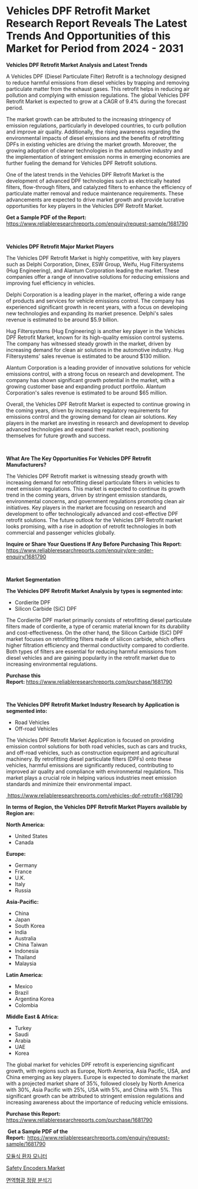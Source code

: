 <p><h1>Vehicles DPF Retrofit Market Research Report Reveals The Latest Trends And Opportunities of this Market for Period from 2024 - 2031</h1></p><p><strong>Vehicles DPF Retrofit Market Analysis and Latest Trends</strong></p>
<p><p>A Vehicles DPF (Diesel Particulate Filter) Retrofit is a technology designed to reduce harmful emissions from diesel vehicles by trapping and removing particulate matter from the exhaust gases. This retrofit helps in reducing air pollution and complying with emission regulations. The global Vehicles DPF Retrofit Market is expected to grow at a CAGR of 9.4% during the forecast period.</p><p>The market growth can be attributed to the increasing stringency of emission regulations, particularly in developed countries, to curb pollution and improve air quality. Additionally, the rising awareness regarding the environmental impacts of diesel emissions and the benefits of retrofitting DPFs in existing vehicles are driving the market growth. Moreover, the growing adoption of cleaner technologies in the automotive industry and the implementation of stringent emission norms in emerging economies are further fueling the demand for Vehicles DPF Retrofit solutions.</p><p>One of the latest trends in the Vehicles DPF Retrofit Market is the development of advanced DPF technologies such as electrically heated filters, flow-through filters, and catalyzed filters to enhance the efficiency of particulate matter removal and reduce maintenance requirements. These advancements are expected to drive market growth and provide lucrative opportunities for key players in the Vehicles DPF Retrofit Market.</p></p>
<p><strong>Get a Sample PDF of the Report:&nbsp;</strong> <a href="https://www.reliableresearchreports.com/enquiry/request-sample/1681790">https://www.reliableresearchreports.com/enquiry/request-sample/1681790</a></p>
<p>&nbsp;</p>
<p><strong>Vehicles DPF Retrofit Major Market Players</strong></p>
<p><p>The Vehicles DPF Retrofit Market is highly competitive, with key players such as Delphi Corporation, Dinex, ESW Group, Weifu, Hug Filtersystems (Hug Engineering), and Alantum Corporation leading the market. These companies offer a range of innovative solutions for reducing emissions and improving fuel efficiency in vehicles.</p><p>Delphi Corporation is a leading player in the market, offering a wide range of products and services for vehicle emissions control. The company has experienced significant growth in recent years, with a focus on developing new technologies and expanding its market presence. Delphi's sales revenue is estimated to be around $5.9 billion.</p><p>Hug Filtersystems (Hug Engineering) is another key player in the Vehicles DPF Retrofit Market, known for its high-quality emission control systems. The company has witnessed steady growth in the market, driven by increasing demand for clean air solutions in the automotive industry. Hug Filtersystems' sales revenue is estimated to be around $130 million.</p><p>Alantum Corporation is a leading provider of innovative solutions for vehicle emissions control, with a strong focus on research and development. The company has shown significant growth potential in the market, with a growing customer base and expanding product portfolio. Alantum Corporation's sales revenue is estimated to be around $65 million.</p><p>Overall, the Vehicles DPF Retrofit Market is expected to continue growing in the coming years, driven by increasing regulatory requirements for emissions control and the growing demand for clean air solutions. Key players in the market are investing in research and development to develop advanced technologies and expand their market reach, positioning themselves for future growth and success.</p></p>
<p>&nbsp;</p>
<p><strong>What Are The Key Opportunities For Vehicles DPF Retrofit Manufacturers?</strong></p>
<p><p>The Vehicles DPF Retrofit market is witnessing steady growth with increasing demand for retrofitting diesel particulate filters in vehicles to meet emission regulations. This market is expected to continue its growth trend in the coming years, driven by stringent emission standards, environmental concerns, and government regulations promoting clean air initiatives. Key players in the market are focusing on research and development to offer technologically advanced and cost-effective DPF retrofit solutions. The future outlook for the Vehicles DPF Retrofit market looks promising, with a rise in adoption of retrofit technologies in both commercial and passenger vehicles globally.</p></p>
<p><strong>Inquire or Share Your Questions If Any Before Purchasing This Report:</strong> <a href="https://www.reliableresearchreports.com/enquiry/pre-order-enquiry/1681790">https://www.reliableresearchreports.com/enquiry/pre-order-enquiry/1681790</a></p>
<p>&nbsp;</p>
<p><strong>Market Segmentation</strong></p>
<p><strong>The Vehicles DPF Retrofit Market Analysis by types is segmented into:</strong></p>
<p><ul><li>Cordierite DPF</li><li>Silicon Carbide (SiC) DPF</li></ul></p>
<p><p>The Cordierite DPF market primarily consists of retrofitting diesel particulate filters made of cordierite, a type of ceramic material known for its durability and cost-effectiveness. On the other hand, the Silicon Carbide (SiC) DPF market focuses on retrofitting filters made of silicon carbide, which offers higher filtration efficiency and thermal conductivity compared to cordierite. Both types of filters are essential for reducing harmful emissions from diesel vehicles and are gaining popularity in the retrofit market due to increasing environmental regulations.</p></p>
<p><strong>Purchase this Report:&nbsp;</strong><a href="https://www.reliableresearchreports.com/purchase/1681790">https://www.reliableresearchreports.com/purchase/1681790</a></p>
<p>&nbsp;</p>
<p><strong>The Vehicles DPF Retrofit Market Industry Research by Application is segmented into:</strong></p>
<p><ul><li>Road Vehicles</li><li>Off-road Vehicles</li></ul></p>
<p><p>The Vehicles DPF Retrofit Market Application is focused on providing emission control solutions for both road vehicles, such as cars and trucks, and off-road vehicles, such as construction equipment and agricultural machinery. By retrofitting diesel particulate filters (DPFs) onto these vehicles, harmful emissions are significantly reduced, contributing to improved air quality and compliance with environmental regulations. This market plays a crucial role in helping various industries meet emission standards and minimize their environmental impact.</p></p>
<p><a href="https://www.reliableresearchreports.com/vehicles-dpf-retrofit-r1681790">&nbsp;https://www.reliableresearchreports.com/vehicles-dpf-retrofit-r1681790</a></p>
<p><strong>In terms of Region, the Vehicles DPF Retrofit Market Players available by Region are:</strong></p>
<p>
    <p> <strong> North America: </strong>
        <ul>
            <li>United States</li>
            <li>Canada</li>
        </ul>
        </p> 
    <p> <strong> Europe: </strong>
        <ul>
            <li>Germany</li>
            <li>France</li>
            <li>U.K.</li>
            <li>Italy</li>
            <li>Russia</li>
        </ul>
        </p> 
    <p> <strong> Asia-Pacific: </strong>
        <ul>
            <li>China</li>
            <li>Japan</li>
            <li>South Korea</li>
            <li>India</li>
            <li>Australia</li>
            <li>China Taiwan</li>
            <li>Indonesia</li>
            <li>Thailand</li>
            <li>Malaysia</li>
        </ul>
        </p> 
    <p> <strong> Latin America: </strong>
        <ul>
            <li>Mexico</li>
            <li>Brazil</li>
            <li>Argentina Korea</li>
            <li>Colombia</li>
        </ul>
        </p> 
    <p> <strong> Middle East & Africa: </strong>
        <ul>
            <li>Turkey</li>
            <li>Saudi</li>
            <li>Arabia</li>
            <li>UAE</li>
            <li>Korea</li>
        </ul>
    </p>
    </p>
<p><p>The global market for vehicles DPF retrofit is experiencing significant growth, with regions such as Europe, North America, Asia Pacific, USA, and China emerging as key players. Europe is expected to dominate the market with a projected market share of 35%, followed closely by North America with 30%, Asia Pacific with 25%, USA with 5%, and China with 5%. This significant growth can be attributed to stringent emission regulations and increasing awareness about the importance of reducing vehicle emissions.</p></p>
<p><strong>Purchase this Report: </strong><a href="https://www.reliableresearchreports.com/purchase/1681790">https://www.reliableresearchreports.com/purchase/1681790</a></p>
<p>&nbsp;<strong>Get a Sample PDF of the Report:&nbsp;&nbsp;</strong><a href="https://www.reliableresearchreports.com/enquiry/request-sample/1681790">https://www.reliableresearchreports.com/enquiry/request-sample/1681790</a></p>
<p><strong></strong></p>
<p><p><a href="https://github.com/kvbohdfy111/Market-Research-Report-List-1/blob/main/271623892119.md">모듈식 환자 모니터</a></p><p><a href="https://issuu.com/reportprime-2/docs/safety-encoders-market-size-2030.pptx">Safety Encoders Market</a></p><p><a href="https://github.com/EthaWolf/Market-Research-Report-List-1/blob/main/178156092118.md">면역형광 정량 분석기</a></p></p>
